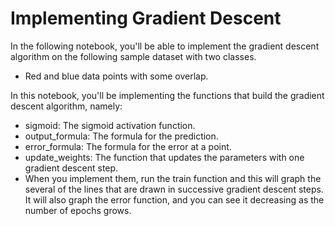# Implementing Gradient Descent
In the following notebook, you'll be able to implement the gradient descent algorithm on the following sample dataset with two classes.
+ Red and blue data points with some overlap.

In this notebook, you'll be implementing the functions that build the gradient descent algorithm, namely:

+ sigmoid: The sigmoid activation function.
+ output_formula: The formula for the prediction.
+ error_formula: The formula for the error at a point.
+ update_weights: The function that updates the parameters with one gradient descent step.
+ When you implement them, run the train function and this will graph the several of the lines that are drawn in successive gradient descent steps. It will also graph the error function, and you can see it decreasing as the number of epochs grows.
